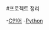 #프로젝트 정리

-[C언어](https://github.com/LeeSuInn/my_project/tree/c)
-[Python](https://github.com/LeeSuInn/my_project/tree/python)